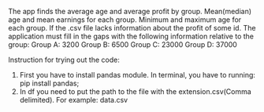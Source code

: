 The app finds the average age and average profit by group.
Mean(median) age and mean earnings for each group.
Minimum and maximum age for each group.
If the .csv file lacks information about the profit of some id. The application must fill in the gaps with the
following information relative to the group:
Group A: 3200
Group B: 6500
Group C: 23000
Group D: 37000

Instruction for trying out the code:
1. First you have to install pandas module. In terminal, you have to running: pip install pandas;
2. In df you need to put the path to the file with the extension.csv(Comma delimited). For example: data.csv
